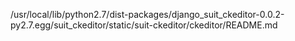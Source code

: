 /usr/local/lib/python2.7/dist-packages/django_suit_ckeditor-0.0.2-py2.7.egg/suit_ckeditor/static/suit-ckeditor/ckeditor/README.md